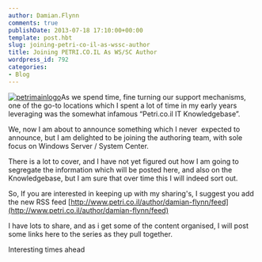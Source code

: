 ```yaml
---
author: Damian.Flynn
comments: true
publishDate: 2013-07-18 17:10:00+00:00
template: post.hbt
slug: joining-petri-co-il-as-wssc-author
title: Joining PETRI.CO.IL As WS/SC Author
wordpress_id: 792
categories:
- Blog
---
```


[![petrimainlogo](http://blogstorage.damianflynn.com/wordpress/2014/08/petrimainlogo.gif)](http://blogstorage.damianflynn.com/wordpress/2014/08/petrimainlogo.gif)As we spend time, fine turning our support mechanisms, one of the go-to locations which I spent a lot of time in my early years leveraging was the somewhat infamous “Petri.co.il IT Knowledgebase”.

We, now I am about to announce something which I never  expected to announce, but I am delighted to be joining the authoring team, with sole focus on Windows Server / System Center.

There is a lot to cover, and I have not yet figured out how I am going to segregate the information which will be posted here, and also on the Knowledgebase, but I am sure that over time this I will indeed sort out.

So, If you are interested in keeping up with my sharing's, I suggest you add the new RSS feed [http://www.petri.co.il/author/damian-flynn/feed](http://www.petri.co.il/author/damian-flynn/feed)

I have lots to share, and as i get some of the content organised, I will post some links here to the series as they pull together.

Interesting times ahead
